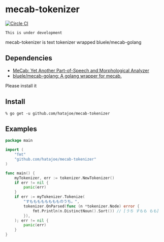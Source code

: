 # mecab-tokenizer

[![Circle CI](https://circleci.com/gh/hatajoe/mecab-tokenizer.svg?style=svg)](https://circleci.com/gh/hatajoe/mecab-tokenizer)

```
This is under development
```

mecab-tokenizer is text tokenizer wrapped bluele/mecab-golang

## Dependencies

- [MeCab: Yet Another Part-of-Speech and Morphological Analyzer](https://mecab.googlecode.com/svn/trunk/mecab/doc/index.html#install)
- [bluele/mecab-golang: A golang wrapper for mecab.](https://github.com/bluele/mecab-golang)

Please install it

## Install

```
% go get -u github.com/hatajoe/mecab-tokenizer
```

## Examples

```go
package main

import (
    "fmt"
    "github.com/hatajoe/mecab-tokenizer"
)

func main() {
    myTokenizer, err := tokenizer.NewTokenizer()
    if err != nil {
        panic(err)
    }
    if err := myTokenizer.Tokenize(
        "すもももももももものうち。", 
        tokenizer.OnParsed(func (n *tokenizer.Node) error {
            fmt.Println(n.DistinctNoun().Sort()) // [うち すもも もも]
        }),
    ); err != nil {
        panic(err)
    }
}
```
